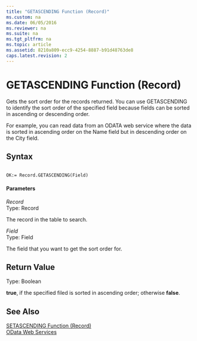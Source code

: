 ```yaml
---
title: "GETASCENDING Function (Record)"
ms.custom: na
ms.date: 06/05/2016
ms.reviewer: na
ms.suite: na
ms.tgt_pltfrm: na
ms.topic: article
ms.assetid: 8210a809-ecc9-4254-8887-b91d48763de8
caps.latest.revision: 2
---
```

# GETASCENDING Function (Record)
Gets the sort order for the records returned. You can use GETASCENDING to identify the sort order of the specified field because fields can be sorted in ascending or descending order.  
  
 For example, you can read data from an ODATA web service where the data is sorted in ascending order on the Name field but in descending order on the City field.  
  
## Syntax  
  
```  
  
OK:= Record.GETASCENDING(Field)  
```  
  
#### Parameters  
 *Record*  
 Type: Record  
  
 The record in the table to search.  
  
 *Field*  
 Type: Field  
  
 The field that you want to get the sort order for.  
  
## Return Value  
 Type: Boolean  
  
 **true**, if the specified filed is sorted in ascending order; otherwise **false**.  
  
## See Also  
 [SETASCENDING Function \(Record\)](../dynamics-nav/SETASCENDING-Function--Record-.md)   
 [OData Web Services](../dynamics-nav/OData-Web-Services.md)